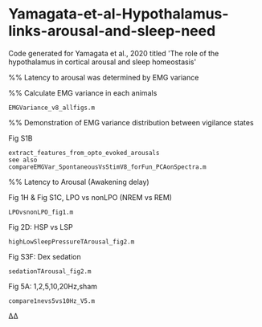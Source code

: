 # Yamagata-et-al-Hypothalamus-links-arousal-and-sleep-need
Code generated for Yamagata et al., 2020 titled 'The role of the hypothalamus in cortical arousal and sleep homeostasis'


%% Latency to arousal was determined by EMG variance 

%% Calculate EMG variance in each animals

	EMGVariance_v8_allfigs.m


%% Demonstration of EMG variance distribution between vigilance states

Fig S1B
	
	extract_features_from_opto_evoked_arousals 
  	see also 
  	compareEMGVar_SpontaneousVsStimV8_forFun_PCAonSpectra.m
  
%% Latency to Arousal (Awakening delay)

Fig 1H & Fig S1C, LPO vs nonLPO (NREM vs REM)
	
	LPOvsnonLPO_fig1.m

Fig 2D: HSP vs LSP
	
	highLowSleepPressureTArousal_fig2.m

Fig S3F: Dex sedation
	
	sedationTArousal_fig2.m

Fig 5A: 1,2,5,10,20Hz,sham
	
	compare1nevs5vs10Hz_V5.m


Δ∆
